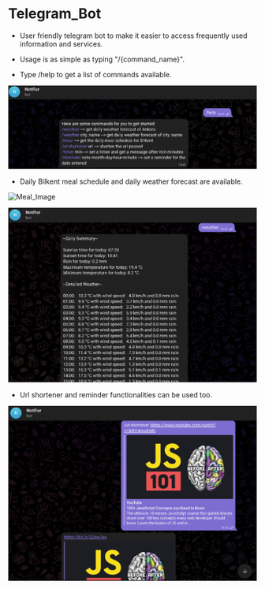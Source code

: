 # Telegram_Bot

- User friendly telegram bot to make it easier to access frequently used information and services.

- Usage is as simple as typing "/{command_name}".

- Type /help to get a list of commands available.

![Help_Image](resources/help.png)

- Daily Bilkent meal schedule and daily weather forecast are available.

![Meal_Image](resources/.png)

![Weather_Image](resources/weather.png)

- Url shortener and reminder functionalities can be used too.

![URL_Shortener_Image](resources/url_shortener.png)
